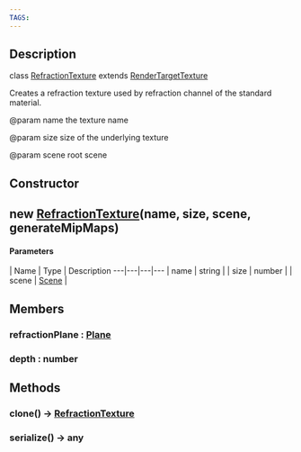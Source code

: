 ```yaml
---
TAGS:
---
```

## Description

class [RefractionTexture](/classes/3.1/RefractionTexture) extends [RenderTargetTexture](/classes/3.1/RenderTargetTexture)

Creates a refraction texture used by refraction channel of the standard material.

@param name the texture name

@param size size of the underlying texture

@param scene root scene

## Constructor

## new [RefractionTexture](/classes/3.1/RefractionTexture)(name, size, scene, generateMipMaps)



#### Parameters
 | Name | Type | Description
---|---|---|---
 | name | string | 
 | size | number | 
 | scene | [Scene](/classes/3.1/Scene) | 
## Members

### refractionPlane : [Plane](/classes/3.1/Plane)



### depth : number



## Methods

### clone() &rarr; [RefractionTexture](/classes/3.1/RefractionTexture)


### serialize() &rarr; any


